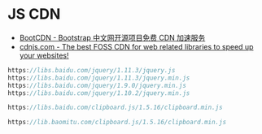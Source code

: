 # JS CDN

- [BootCDN - Bootstrap 中文网开源项目免费 CDN 加速服务](https://www.bootcdn.cn/)
- [cdnjs.com - The best FOSS CDN for web related libraries to speed up your websites!](https://cdnjs.com)

```c#
https://libs.baidu.com/jquery/1.11.3/jquery.js
https://libs.baidu.com/jquery/1.11.3/jquery.min.js
https://libs.baidu.com/jquery/1.9.0/jquery.min.js
https://libs.baidu.com/jquery/1.10.2/jquery.min.js

https://libs.baidu.com/clipboard.js/1.5.16/clipboard.min.js

https://lib.baomitu.com/clipboard.js/1.5.16/clipboard.min.js


```
